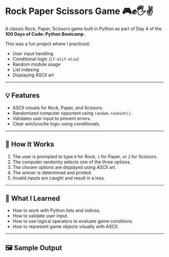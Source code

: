 # Rock Paper Scissors Game 🎮✊🖐✌️

A classic Rock, Paper, Scissors game built in Python as part of Day 4 of the **100 Days of Code: Python Bootcamp**.

This was a fun project where I practiced:
- User input handling
- Conditional logic (`if-elif-else`)
- Random module usage
- List indexing
- Displaying ASCII art

---

## 💡 Features

- ASCII visuals for Rock, Paper, and Scissors.
- Randomized computer opponent using `random.randint()`.
- Validates user input to prevent errors.
- Clear win/loss/tie logic using conditionals.

---

## 🚀 How It Works

1. The user is prompted to type `0` for Rock, `1` for Paper, or `2` for Scissors.
2. The computer randomly selects one of the three options.
3. The chosen options are displayed using ASCII art.
4. The winner is determined and printed.
5. Invalid inputs are caught and result in a loss.

---

## 🧠 What I Learned

- How to work with Python lists and indices.
- How to validate user input.
- How to use logical operators to evaluate game conditions.
- How to represent game objects visually with ASCII.

---

## 🖼 Sample Output

